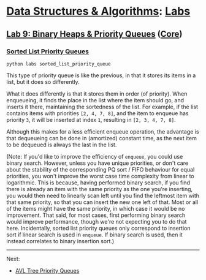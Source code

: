 # [Data Structures & Algorithms](https://github.com/bertie-wheen/dsa-2023-4/blob/trunk/README.md): [Labs](https://github.com/bertie-wheen/dsa-2023-4/blob/trunk/labs/README.md)

## [Lab 9: Binary Heaps & Priority Queues](https://github.com/bertie-wheen/dsa-2023-4/blob/trunk/labs/lab9/README.md) ([Core](https://github.com/bertie-wheen/dsa-2023-4/blob/trunk/labs/lab9/core/README.md))

### [Sorted List Priority Queues](https://github.com/bertie-wheen/dsa-2023-4/blob/trunk/labs/lab9/core/sorted_list_priority_queue/README.md)
```shell
python labs sorted_list_priority_queue
```

This type of priority queue is like the previous, in that it stores its items in a list, but it does so differently.

What it does differently is that it stores them in order (of priority). When enqueueing, it finds the place in the list
where the item should go, and inserts it there, maintaining the sortedness of the list. For example, if the list
contains items with priorities `[2, 4, 7, 8]`, and the item to enqueue has priority `3`, it will be inserted at index
`1`, resulting in `[2, 3, 4, 7, 8]`.

Although this makes for a less efficient enqueue operation, the advantage is that dequeueing can be done in (amortized)
constant time, as the next item to be dequeued is always the last in the list.

(Note: If you'd like to improve the efficiency of `enqueue`, you could use binary search. However, unless you have
unique priorities, or don't care about the stability of the corresponding PQ sort / FIFO behaviour for equal priorities,
you won't improve the worst case time complexity from linear to logarithmic. This is because, having performed binary
search, if you find there is already an item with the same priority as the one you're inserting, you would then need to
linearly scan left until you find the leftmost item with that same priority, so that you can insert the new one left of
that. Most or all of the items might have the same priority, in which case it would be no improvement. That said, for
most cases, first performing binary search would improve performance, though we're not expecting you to do that here.
Incidentally, sorted list priority queues only correspond to insertion sort if linear search is used in `enqueue`. If
binary search is used, then it instead correlates to binary insertion sort.)

---

Next:
- [AVL Tree Priority Queues](https://github.com/bertie-wheen/dsa-2023-4/blob/trunk/labs/lab9/core/avl_tree_priority_queue/README.md)
